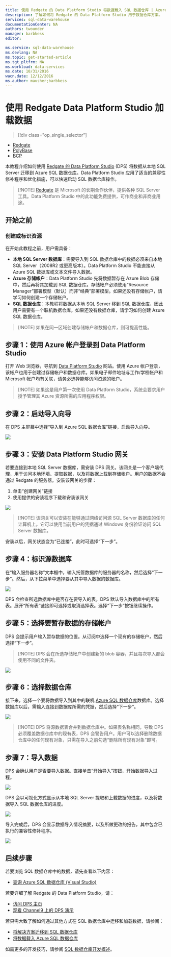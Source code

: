 ```yaml
---
title: 使用 Redgate 的 Data Platform Studio 将数据载入 SQL 数据仓库 | Azure
description: 了解如何将 Redgate 的 Data Platform Studio 用于数据仓库方案。
services: sql-data-warehouse
documentationCenter: NA
authors: twounder
manager: barbkess
editor: 

ms.service: sql-data-warehouse
ms.devlang: NA
ms.topic: get-started-article
ms.tgt_pltfrm: NA
ms.workload: data-services
ms.date: 10/31/2016
wacn.date: 12/12/2016
ms.author: mausher;barbkess
---
```


# 使用 Redgate Data Platform Studio 加载数据

> [!div class="op_single_selector"]
- [Redgate](./sql-data-warehouse-load-with-redgate.md)
- [PolyBase](./sql-data-warehouse-get-started-load-with-polybase.md)
- [BCP](./sql-data-warehouse-load-with-bcp.md)

本教程介绍如何使用 [Redgate 的 Data Platform Studio](http://www.red-gate.com/products/azure-development/data-platform-studio/) (DPS) 将数据从本地 SQL Server 迁移到 Azure SQL 数据仓库。Data Platform Studio 应用了适当的兼容性修补程序和优化措施，可以快速启动 SQL 数据仓库操作。

> [!NOTE] [Redgate](http://www.red-gate.com) 是 Microsoft 的长期合作伙伴，提供各种 SQL Server 工具。Data Platform Studio 中的此功能免费提供，可作商业和非商业用途。

## 开始之前
### 创建或标识资源
在开始此教程之前，用户需具备：

- **本地 SQL Server 数据库**：需要导入到 SQL 数据仓库中的数据必须来自本地 SQL Server（2008R2 或更高版本）。Data Platform Studio 不能直接从 Azure SQL 数据库或文本文件导入数据。
- **Azure 存储帐户**：Data Platform Studio 先将数据暂存在 Azure Blob 存储中，然后再将其加载到 SQL 数据仓库。存储帐户必须使用“Resource Manager”部署模型（默认）而非“经典”部署模型。如果还没有存储帐户，请学习如何创建一个存储帐户。
- **SQL 数据仓库**：本教程将数据从本地 SQL Server 移到 SQL 数据仓库，因此用户需要有一个联机数据仓库。如果还没有数据仓库，请学习如何创建 Azure SQL 数据仓库。

> [!NOTE] 如果在同一区域创建存储帐户和数据仓库，则可提高性能。

## 步骤 1：使用 Azure 帐户登录到 Data Platform Studio
打开 Web 浏览器，导航到 [Data Platform Studio](https://www.dataplatformstudio.com/) 网站。使用 Azure 帐户登录，该帐户也用于创建过存储帐户和数据仓库。如果电子邮件地址与工作/学校帐户和 Microsoft 帐户均有关联，请务必选择能够访问资源的帐户。

> [!NOTE] 如果这是用户第一次使用 Data Platform Studio，系统会要求用户授予管理其 Azure 资源所需的应用程序权限。

## 步骤 2：启动导入向导
在 DPS 主屏幕中选择“导入到 Azure SQL 数据仓库”链接，启动导入向导。

![][1]  

## 步骤 3：安装 Data Platform Studio 网关
若要连接到本地 SQL Server 数据库，需安装 DPS 网关。该网关是一个客户端代理，用于访问本地环境、提取数据，以及将数据上载到存储帐户。用户的数据不会通过 Redgate 的服务器。安装该网关的步骤：

1. 单击“创建网关”链接
2. 使用提供的安装程序下载和安装该网关

![][2]  

> [!NOTE] 该网关可以安装在能够通过网络访问源 SQL Server 数据库的任何计算机上。它可以使用当前用户的凭据通过 Windows 身份验证访问 SQL Server 数据库。

安装以后，网关状态变为“已连接”，此时可选择“下一步”。

## 步骤 4：标识源数据库
在“输入服务器名称”文本框中，输入托管数据库的服务器的名称，然后选择“下一步”。然后，从下拉菜单中选择要从其中导入数据的数据库。

![][3]  

DPS 会检查所选数据库中是否存在要导入的表。DPS 默认导入数据库中的所有表。展开“所有表”链接即可选择或取消选择表。选择“下一步”按钮继续操作。

## 步骤 5：选择要暂存数据的存储帐户
DPS 会提示用户输入暂存数据的位置。从订阅中选择一个现有的存储帐户，然后选择“下一步”。

> [!NOTE] DPS 会在所选存储帐户中创建新的 blob 容器，并且每次导入都会使用不同的文件夹。

![][4]  

## 步骤 6：选择数据仓库
接下来，选择一个要将数据导入到其中的联机 [Azure SQL 数据仓库](http://aka.ms/sqldw)数据库。选择数据库以后，需输入连接到数据库所需的凭据，然后选择“下一步”。

![][5]  

> [!NOTE] DPS 将源数据表合并到数据仓库中。如果表名称相同，导致 DPS 必须覆盖数据仓库中的现有表，DPS 会警告用户。用户可以选择删除数据仓库中的任何现有对象，只需在导入之前勾选“删除所有现有对象”即可。

## 步骤 7：导入数据
DPS 会确认用户是否要导入数据。直接单击“开始导入”按钮，开始数据导入过程。

![][6]  

DPS 会以可视化方式显示从本地 SQL Server 提取和上载数据的进度，以及将数据导入 SQL 数据仓库的进度。

![][7]  

导入完成后，DPS 会显示数据导入情况摘要，以及所做更改的报告，其中包含已执行的兼容性修补程序。

![][8]  

## 后续步骤
若要浏览 SQL 数据仓库中的数据，请先查看以下内容：

- [查询 Azure SQL 数据仓库 (Visual Studio)][Query Azure SQL Data Warehouse (Visual Studio)]

若要详细了解 Redgate 的 Data Platform Studio，请：

- [访问 DPS 主页](http://www.dataplatformstudio.com/)
- [观看 Channel9 上的 DPS 演示](https://channel9.msdn.com/Blogs/cloud-with-a-silver-lining/Loading-data-into-Azure-SQL-Datawarehouse-with-Redgate-Data-Platform-Studio)

若只需大致了解如何通过其他方式在 SQL 数据仓库中迁移和加载数据，请参阅：

- [将解决方案迁移到 SQL 数据仓库][Migrate your solution to SQL Data Warehouse]
- [将数据载入 Azure SQL 数据仓库](./sql-data-warehouse-overview-load.md)

如需更多的开发技巧，请参阅 [SQL 数据仓库开发概述](./sql-data-warehouse-overview-develop.md)。

<!--Image references-->

[1]: ./media/sql-data-warehouse-redgate/2016-10-05_15-59-56.png
[2]: ./media/sql-data-warehouse-redgate/2016-10-05_11-16-07.png
[3]: ./media/sql-data-warehouse-redgate/2016-10-05_11-17-46.png
[4]: ./media/sql-data-warehouse-redgate/2016-10-05_11-20-41.png
[5]: ./media/sql-data-warehouse-redgate/2016-10-05_11-31-24.png
[6]: ./media/sql-data-warehouse-redgate/2016-10-05_11-32-20.png
[7]: ./media/sql-data-warehouse-redgate/2016-10-05_11-49-53.png
[8]: ./media/sql-data-warehouse-redgate/2016-10-05_12-57-10.png

<!--Article references-->

[Query Azure SQL Data Warehouse (Visual Studio)]: ./sql-data-warehouse-query-visual-studio.md
[Migrate your solution to SQL Data Warehouse]: ./sql-data-warehouse-overview-migrate.md
[Load data into Azure SQL Data Warehouse]: ./sql-data-warehouse-overview-load.md
[SQL Data Warehouse development overview]: ./sql-data-warehouse-overview-develop.md

<!---HONumber=Mooncake_1205_2016-->